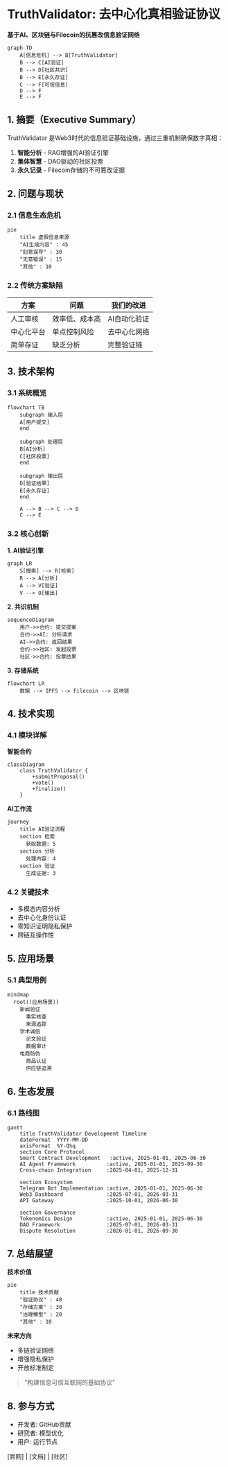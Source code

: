 # **TruthValidator: 去中心化真相验证协议**  
**基于AI、区块链与Filecoin的抗篡改信息验证网络**  

```mermaid
graph TD
    A[信息危机] --> B[TruthValidator]
    B --> C[AI验证]
    B --> D[社区共识] 
    B --> E[永久存证]
    C --> F[可信信息]
    D --> F
    E --> F
```

## **1. 摘要（Executive Summary）**
TruthValidator 是Web3时代的信息验证基础设施，通过三重机制确保数字真相：

1. **智能分析** - RAG增强的AI验证引擎
2. **集体智慧** - DAO驱动的社区投票
3. **永久记录** - Filecoin存储的不可篡改证据

## **2. 问题与现状**
### **2.1 信息生态危机**
```mermaid
pie
    title 虚假信息来源
    "AI生成内容" : 45
    "刻意误导" : 30
    "无意错误" : 15
    "其他" : 10
```

### **2.2 传统方案缺陷**
| 方案 | 问题 | 我们的改进 |
|------|------|-----------|
|人工审核|效率低、成本高|AI自动化验证|
|中心化平台|单点控制风险|去中心化网络|
|简单存证|缺乏分析|完整验证链|

## **3. 技术架构**
### **3.1 系统概览**
```mermaid
flowchart TB
    subgraph 输入层
    A[用户提交]
    end

    subgraph 处理层
    B[AI分析]
    C[社区投票]
    end

    subgraph 输出层
    D[验证结果]
    E[永久存证]
    end

    A --> B --> C --> D
    C --> E
```

### **3.2 核心创新**
**1. AI验证引擎**
```mermaid
graph LR
    S[搜索] --> R[检索]
    R --> A[分析]
    A --> V[验证]
    V --> O[输出]
```

**2. 共识机制**
```mermaid
sequenceDiagram
    用户->>合约: 提交提案
    合约->>AI: 分析请求
    AI->>合约: 返回结果
    合约->>社区: 发起投票
    社区->>合约: 投票结果
```

**3. 存储系统**
```mermaid
flowchart LR
    数据 --> IPFS --> Filecoin --> 区块链
```

## **4. 技术实现**
### **4.1 模块详解**
**智能合约**
```mermaid
classDiagram
    class TruthValidator {
        +submitProposal()
        +vote()
        +finalize()
    }
```

**AI工作流**
```mermaid
journey
    title AI验证流程
    section 检索
      获取数据: 5
    section 分析
      处理内容: 4
    section 验证
      生成证据: 3
```

### **4.2 关键技术**
- 多模态内容分析
- 去中心化身份认证
- 零知识证明隐私保护
- 跨链互操作性

## **5. 应用场景**
### **5.1 典型用例**
```mermaid
mindmap
  root((应用场景))
    新闻验证
      事实核查
      来源追踪
    学术诚信
      论文验证
      数据审计
    电商防伪
      商品认证
      供应链追溯
```

## **6. 生态发展**
### **6.1 路线图**
```mermaid
gantt
    title TruthValidator Development Timeline
    dateFormat  YYYY-MM-DD
    axisFormat  %Y-Q%q
    section Core Protocol
    Smart Contract Development   :active, 2025-01-01, 2025-06-30
    AI Agent Framework          :active, 2025-01-01, 2025-09-30
    Cross-chain Integration     :2025-04-01, 2025-12-31

    section Ecosystem
    Telegram Bot Implementation :active, 2025-01-01, 2025-06-30
    Web3 Dashboard              :2025-07-01, 2026-03-31
    API Gateway                 :2025-10-01, 2026-06-30

    section Governance
    Tokenomics Design           :active, 2025-01-01, 2025-06-30
    DAO Framework               :2025-07-01, 2026-03-31
    Dispute Resolution          :2026-01-01, 2026-09-30
```

## **7. 总结展望**
**技术价值**
```mermaid
pie
    title 技术贡献
    "验证协议" : 40
    "存储方案" : 30
    "治理模型" : 20
    "其他" : 10
```

**未来方向**
- 多链验证网络
- 增强隐私保护
- 开放标准制定

> "构建信息可信互联网的基础协议"

## **8. 参与方式**
- 开发者: GitHub贡献
- 研究者: 模型优化
- 用户: 运行节点

[官网] | [文档] | [社区]